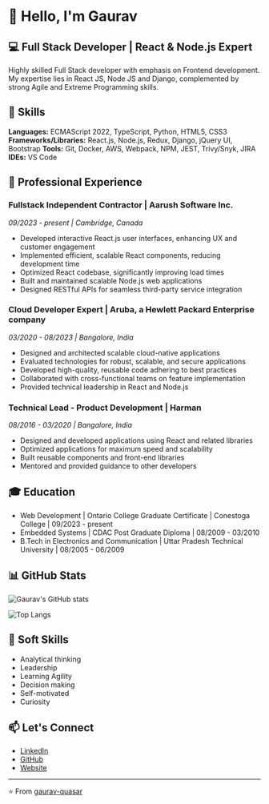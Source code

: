# 👋 Hello, I'm Gaurav

## 💻 Full Stack Developer | React & Node.js Expert

Highly skilled Full Stack developer with emphasis on Frontend development. My expertise lies in React JS, Node JS and Django, complemented by strong Agile and Extreme Programming skills.

## 🚀 Skills

**Languages:** ECMAScript 2022, TypeScript, Python, HTML5, CSS3
**Frameworks/Libraries:** React.js, Node.js, Redux, Django, jQuery UI, Bootstrap
**Tools:** Git, Docker, AWS, Webpack, NPM, JEST, Trivy/Snyk, JIRA
**IDEs:** VS Code

## 💼 Professional Experience

### Fullstack Independent Contractor | Aarush Software Inc.
*09/2023 - present | Cambridge, Canada*

- Developed interactive React.js user interfaces, enhancing UX and customer engagement
- Implemented efficient, scalable React components, reducing development time
- Optimized React codebase, significantly improving load times
- Built and maintained scalable Node.js web applications
- Designed RESTful APIs for seamless third-party service integration

### Cloud Developer Expert | Aruba, a Hewlett Packard Enterprise company
*03/2020 - 08/2023 | Bangalore, India*

- Designed and architected scalable cloud-native applications
- Evaluated technologies for robust, scalable, and secure applications
- Developed high-quality, reusable code adhering to best practices
- Collaborated with cross-functional teams on feature implementation
- Provided technical leadership in React and Node.js

### Technical Lead - Product Development | Harman
*08/2016 - 03/2020 | Bangalore, India*

- Designed and developed applications using React and related libraries
- Optimized applications for maximum speed and scalability
- Built reusable components and front-end libraries
- Mentored and provided guidance to other developers

## 🎓 Education

- Web Development | Ontario College Graduate Certificate | Conestoga College | 09/2023 - present
- Embedded Systems | CDAC Post Graduate Diploma | 08/2009 - 03/2010
- B.Tech in Electronics and Communication | Uttar Pradesh Technical University | 08/2005 - 06/2009

## 📊 GitHub Stats

![Gaurav's GitHub stats](https://github-readme-stats-git-master-gaurav-quasars-projects.vercel.app/api?username=gaurav-quasar&count_private=true&show_icons=true&include_all_commits=true&show=lines&cache_seconds=1800)

![Top Langs](https://github-readme-stats-gaurav-quasars-projects.vercel.app/api/top-langs/?username=gaurav-quasar&layout=compact&cache_seconds=1800)

## 🌟 Soft Skills

- Analytical thinking
- Leadership
- Learning Agility
- Decision making
- Self-motivated
- Curiosity

## 📫 Let's Connect

- [LinkedIn](https://www.linkedin.com/in/gaurav-quasar)
- [GitHub](https://github.com/gaurav-quasar)
- [Website](http://www.gaurav-quasar.com/)

---

⭐️ From [gaurav-quasar](https://github.com/gaurav-quasar)
